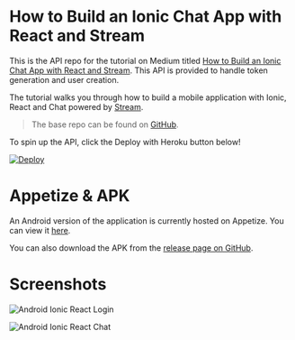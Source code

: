 # How to Build an Ionic Chat App with React and Stream

This is the API repo for the tutorial on Medium titled [How to Build an Ionic Chat App with React and Stream](https://medium.com/@nparsons08). This API is provided to handle token generation and user creation.

The tutorial walks you through how to build a mobile application with Ionic, React and Chat powered by [Stream](https://getstream.io/chat).

> The base repo can be found on [GitHub](https://github.com/GetStream/ionic-chat-tutorial-react). 

To spin up the API, click the Deploy with Heroku button below!

<a href="https://heroku.com/deploy?template=https://github.com/GetStream/ionic-chat-tutorial-react-api" target="_blank">
  <img src="https://www.herokucdn.com/deploy/button.svg" alt="Deploy">
</a>

# Appetize & APK

An Android version of the application is currently hosted on Appetize. You can view it [here](https://appetize.io/app/afcadgqt1p2q26rqdecvb10w68?device=nexus5&scale=100&orientation=portrait&osVersion=9.0&deviceColor=white).

You can also download the APK from the [release page on GitHub](https://github.com/GetStream/ionic-chat-tutorial-react/releases).

# Screenshots

![Android Ionic React Login](https://i.imgur.com/O6h2QxU.png)

![Android Ionic React Chat](https://i.imgur.com/XKp1hyZ.png)
